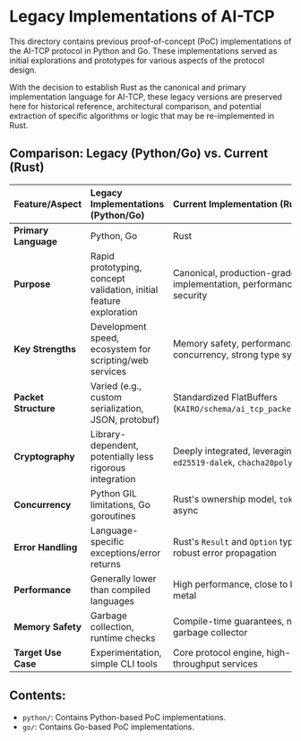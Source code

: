 # Legacy Implementations of AI-TCP

This directory contains previous proof-of-concept (PoC) implementations of the AI-TCP protocol in Python and Go. These implementations served as initial explorations and prototypes for various aspects of the protocol design.

With the decision to establish Rust as the canonical and primary implementation language for AI-TCP, these legacy versions are preserved here for historical reference, architectural comparison, and potential extraction of specific algorithms or logic that may be re-implemented in Rust.

## Comparison: Legacy (Python/Go) vs. Current (Rust)

| Feature/Aspect       | Legacy Implementations (Python/Go)                               | Current Implementation (Rust)                                    |
| :------------------- | :--------------------------------------------------------------- | :--------------------------------------------------------------- |
| **Primary Language** | Python, Go                                                       | Rust                                                             |
| **Purpose**          | Rapid prototyping, concept validation, initial feature exploration | Canonical, production-grade implementation, performance, security |
| **Key Strengths**    | Development speed, ecosystem for scripting/web services          | Memory safety, performance, concurrency, strong type system      |
| **Packet Structure** | Varied (e.g., custom serialization, JSON, protobuf)              | Standardized FlatBuffers (`KAIRO/schema/ai_tcp_packet.fbs`)      |
| **Cryptography**     | Library-dependent, potentially less rigorous integration         | Deeply integrated, leveraging `ed25519-dalek`, `chacha20poly1305` |
| **Concurrency**      | Python GIL limitations, Go goroutines                            | Rust's ownership model, `tokio` for async                       |
| **Error Handling**   | Language-specific exceptions/error returns                       | Rust's `Result` and `Option` types, robust error propagation    |
| **Performance**      | Generally lower than compiled languages                          | High performance, close to bare metal                            |
| **Memory Safety**    | Garbage collection, runtime checks                               | Compile-time guarantees, no garbage collector                    |
| **Target Use Case**  | Experimentation, simple CLI tools                                | Core protocol engine, high-throughput services                   |

## Contents:

*   `python/`: Contains Python-based PoC implementations.
*   `go/`: Contains Go-based PoC implementations.
